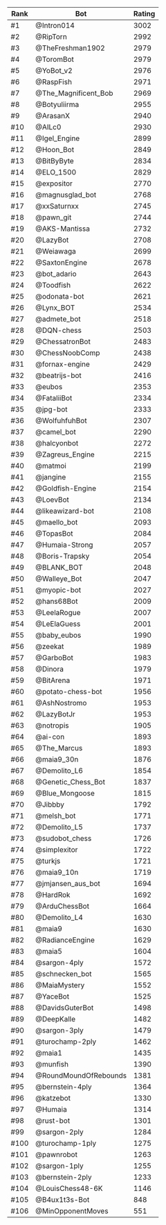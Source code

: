 Rank|Bot|Rating
---|---|---
#1|@Intron014|3002
#2|@RipTorn|2992
#3|@TheFreshman1902|2979
#4|@ToromBot|2979
#5|@YoBot_v2|2976
#6|@RaspFish|2971
#7|@The_Magnificent_Bob|2969
#8|@Botyuliirma|2955
#9|@ArasanX|2940
#10|@AILc0|2930
#11|@Igel_Engine|2899
#12|@Hoon_Bot|2849
#13|@BitByByte|2834
#14|@ELO_1500|2829
#15|@expositor|2770
#16|@magnusglad_bot|2768
#17|@xxSaturnxx|2745
#18|@pawn_git|2744
#19|@AKS-Mantissa|2732
#20|@LazyBot|2708
#21|@Weiawaga|2699
#22|@SaxtonEngine|2678
#23|@bot_adario|2643
#24|@Toodfish|2622
#25|@odonata-bot|2621
#26|@Lynx_BOT|2534
#27|@admete_bot|2518
#28|@DQN-chess|2503
#29|@ChessatronBot|2483
#30|@ChessNoobComp|2438
#31|@fornax-engine|2429
#32|@beatrijs-bot|2416
#33|@eubos|2353
#34|@FataliiBot|2334
#35|@jpg-bot|2333
#36|@WolfuhfuhBot|2307
#37|@camel_bot|2290
#38|@halcyonbot|2272
#39|@Zagreus_Engine|2215
#40|@matmoi|2199
#41|@jangine|2155
#42|@Goldfish-Engine|2154
#43|@LoevBot|2134
#44|@likeawizard-bot|2108
#45|@maello_bot|2093
#46|@TopasBot|2084
#47|@Humaia-Strong|2057
#48|@Boris-Trapsky|2054
#49|@BLANK_BOT|2048
#50|@Walleye_Bot|2047
#51|@myopic-bot|2027
#52|@hans68Bot|2009
#53|@LeelaRogue|2007
#54|@LeElaGuess|2001
#55|@baby_eubos|1990
#56|@zeekat|1989
#57|@GarboBot|1983
#58|@Dinora|1979
#59|@BitArena|1971
#60|@potato-chess-bot|1956
#61|@AshNostromo|1953
#62|@LazyBotJr|1953
#63|@notropis|1905
#64|@ai-con|1893
#65|@The_Marcus|1893
#66|@maia9_30n|1876
#67|@Demolito_L6|1854
#68|@Genetic_Chess_Bot|1837
#69|@Blue_Mongoose|1815
#70|@Jibbby|1792
#71|@melsh_bot|1771
#72|@Demolito_L5|1737
#73|@sudobot_chess|1726
#74|@simplexitor|1722
#75|@turkjs|1721
#76|@maia9_10n|1719
#77|@jmjansen_aus_bot|1694
#78|@HardRok|1692
#79|@ArduChessBot|1664
#80|@Demolito_L4|1630
#81|@maia9|1630
#82|@RadianceEngine|1629
#83|@maia5|1604
#84|@sargon-4ply|1572
#85|@schnecken_bot|1565
#86|@MaiaMystery|1552
#87|@YaceBot|1525
#88|@DavidsGuterBot|1498
#89|@DeepKalle|1482
#90|@sargon-3ply|1479
#91|@turochamp-2ply|1462
#92|@maia1|1435
#93|@munfish|1390
#94|@RoundMoundOfRebounds|1381
#95|@bernstein-4ply|1364
#96|@katzebot|1330
#97|@Humaia|1314
#98|@rust-bot|1301
#99|@sargon-2ply|1284
#100|@turochamp-1ply|1275
#101|@pawnrobot|1263
#102|@sargon-1ply|1255
#103|@bernstein-2ply|1233
#104|@LouisChess48-6K|1146
#105|@B4ux1t3s-Bot|848
#106|@MinOpponentMoves|551
